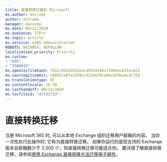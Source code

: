 ```yaml
---
title: 直接转换迁移到 Microsoft
ms.author: dstrome
author: dstrome
manager: dansimp
ms.date: 04/21/2020
ms.audience: ITPro
ms.topic: article
ms.service: o365-administration
ROBOTS: NOINDEX, NOFOLLOW
localization_priority: Priority
ms.custom:
- "695"
- "3500010"
ms.openlocfilehash: 79a2c02429915e1cd9354109cf39bbecb3fec821
ms.sourcegitcommit: c6692ce0fa1358ec3529e59ca0ecdfdea4cdc759
ms.translationtype: HT
ms.contentlocale: zh-CN
ms.lasthandoff: 09/14/2020
ms.locfileid: "47731733"
---
```

# <a name="cutover-migrations"></a>直接转换迁移

注册 Microsoft 365 时, 可以从本地 Exchange 组织迁移用户邮箱的内容。 当你一次性执行此操作时, 它称为直接转换迁移。 如果你运行的是受支持的 Exchange 版本且邮箱数少于 2,000 个，则直接转换迁移可能适合你。 要详细了解直接转换迁移，请参阅[使用 Exchange 直接转换方法迁移电子邮件](https://docs.microsoft.com/Exchange/mailbox-migration/cutover-migration-to-office-365)。
  